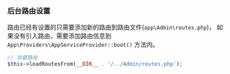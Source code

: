 ### 后台路由设置

路由已经有设置的只需要添加新的路由到路由文件(`app\Admin\routes.php`)，
如果没有引入路由，需要添加路由信息到 `App\Providers\AppServiceProvider::boot()` 方法内。

~~~php
// 加载路由
$this->loadRoutesFrom(__DIR__ . '/../Admin/routes.php');
~~~

